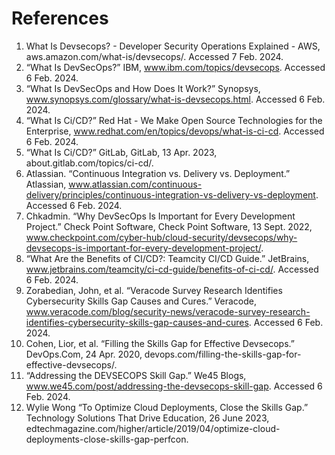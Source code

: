 # References
1. What Is Devsecops? - Developer Security Operations Explained - AWS, aws.amazon.com/what-is/devsecops/. Accessed 7 Feb. 2024.
2. “What Is DevSecOps?” IBM, www.ibm.com/topics/devsecops. Accessed 6 Feb. 2024.
3. “What Is DevSecOps and How Does It Work?” Synopsys, www.synopsys.com/glossary/what-is-devsecops.html. Accessed 6 Feb. 2024.
4. “What Is Ci/CD?” Red Hat - We Make Open Source Technologies for the Enterprise, www.redhat.com/en/topics/devops/what-is-ci-cd. Accessed 6 Feb. 2024.
5. “What Is Ci/CD?” GitLab, GitLab, 13 Apr. 2023, about.gitlab.com/topics/ci-cd/.
6. Atlassian. “Continuous Integration vs. Delivery vs. Deployment.” Atlassian, www.atlassian.com/continuous-delivery/principles/continuous-integration-vs-delivery-vs-deployment. Accessed 6 Feb. 2024.
7. Chkadmin. “Why DevSecOps Is Important for Every Development Project.” Check Point Software, Check Point Software, 13 Sept. 2022, www.checkpoint.com/cyber-hub/cloud-security/devsecops/why-devsecops-is-important-for-every-development-project/.
8. “What Are the Benefits of CI/CD?: Teamcity CI/CD Guide.” JetBrains, www.jetbrains.com/teamcity/ci-cd-guide/benefits-of-ci-cd/. Accessed 6 Feb. 2024.
9. Zorabedian, John, et al. “Veracode Survey Research Identifies Cybersecurity Skills Gap Causes and Cures.” Veracode, www.veracode.com/blog/security-news/veracode-survey-research-identifies-cybersecurity-skills-gap-causes-and-cures. Accessed 6 Feb. 2024.
10. Cohen, Lior, et al. “Filling the Skills Gap for Effective Devsecops.” DevOps.Com, 24 Apr. 2020, devops.com/filling-the-skills-gap-for-effective-devsecops/. 
11. “Addressing the DEVSECOPS Skill Gap.” We45 Blogs, www.we45.com/post/addressing-the-devsecops-skill-gap. Accessed 6 Feb. 2024.
12. Wylie Wong “To Optimize Cloud Deployments, Close the Skills Gap.” Technology Solutions That Drive Education, 26 June 2023, edtechmagazine.com/higher/article/2019/04/optimize-cloud-deployments-close-skills-gap-perfcon. 
